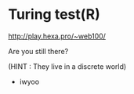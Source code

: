 # Turing test(R)

http://play.hexa.pro/~web100/

Are you still there?

(HINT : They live in a discrete world)

- iwyoo
